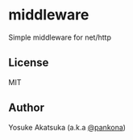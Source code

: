 # middleware

Simple middleware for net/http

## License

MIT

## Author

Yosuke Akatsuka (a.k.a [@pankona](https://github.com/pankona))
